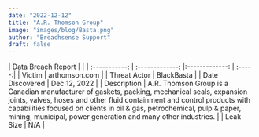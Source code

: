 ```yaml
---
date: "2022-12-12"
title: "A.R. Thomson Group"
image: "images/blog/Basta.png"
author: "Breachsense Support"
draft: false
---
```


| Data Breach Report           |              | 
| :-----------: | :-------------:     |:-------------:    | :-----:|
| Victim      | arthomson.com      | 
| Threat Actor      | BlackBasta      | 
| Date Discovered      | Dec 12, 2022      | 
| Description      | A.R. Thomson Group is a Canadian manufacturer of gaskets, packing, mechanical seals, expansion joints, valves, hoses and other fluid containment and control products with capabilities focused on clients in oil & gas, petrochemical, pulp & paper, mining, municipal, power generation and many other industries.      | 
| Leak Size      | N/A      | 

